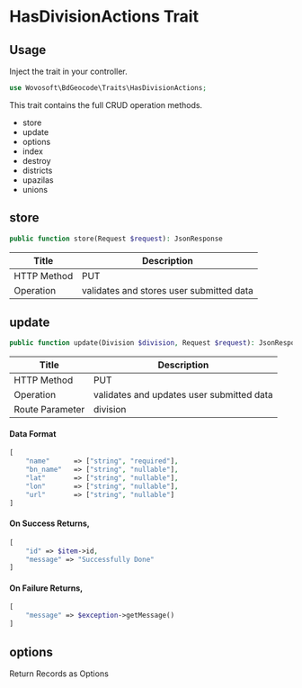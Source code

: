 # HasDivisionActions Trait

## Usage

Inject the trait in your controller.

```php
use Wovosoft\BdGeocode\Traits\HasDivisionActions;
```

This trait contains the full CRUD operation methods.

- store
- update
- options
- index
- destroy
- districts
- upazilas
- unions

## store

```php
public function store(Request $request): JsonResponse
```

| Title       | Description                              |
|-------------|------------------------------------------|
| HTTP Method | PUT                                      |
| Operation   | validates and stores user submitted data |

## update

```php
public function update(Division $division, Request $request): JsonResponse
```

| Title           | Description                               |
|-----------------|-------------------------------------------|
| HTTP Method     | PUT                                       |
| Operation       | validates and updates user submitted data |
| Route Parameter | division                                  |


#### Data Format

```php
[
    "name"      => ["string", "required"],
    "bn_name"   => ["string", "nullable"],
    "lat"       => ["string", "nullable"],
    "lon"       => ["string", "nullable"],
    "url"       => ["string", "nullable"]
]
```

#### On Success Returns,

```php
[
    "id" => $item->id,
    "message" => "Successfully Done"
] 
```

#### On Failure Returns,

```php
[
    "message" => $exception->getMessage()
] 
```

## options

Return Records as Options

